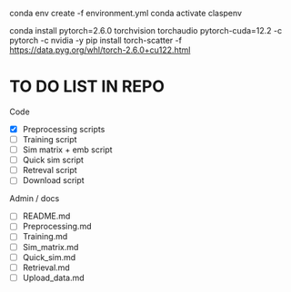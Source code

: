 conda env create -f environment.yml
conda activate claspenv
<!-- pip install torch-scatter -f https://data.pyg.org/whl/torch-2.6.0+cpu.html -->
conda install pytorch=2.6.0 torchvision torchaudio pytorch-cuda=12.2 -c pytorch -c nvidia -y
pip install torch-scatter -f https://data.pyg.org/whl/torch-2.6.0+cu122.html


# TO DO LIST IN REPO

Code
- [x] Preprocessing scripts
- [ ] Training script
- [ ] Sim matrix + emb script
- [ ] Quick sim script
- [ ] Retreval script
- [ ] Download script

Admin / docs
- [ ] README.md
- [ ] Preprocessing.md
- [ ] Training.md
- [ ] Sim_matrix.md
- [ ] Quick_sim.md
- [ ] Retrieval.md
- [ ] Upload_data.md